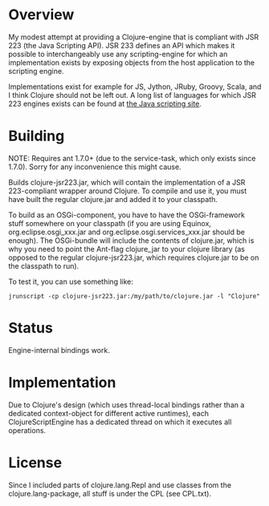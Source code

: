 Overview
========

My modest attempt at providing a Clojure-engine that is compliant with JSR 223
(the Java Scripting API). JSR 233 defines an API which makes it possible to
interchangeably use any scripting-engine for which an implementation exists by
exposing objects from the host application to the scripting engine.

Implementations exist for example for JS, Jython, JRuby, Groovy, Scala, and I
think Clojure should not be left out. A long list of languages for which JSR
223 engines exists can be found at
[the Java scripting site](https://scripting.dev.java.net/).

Building
========

NOTE: Requires ant 1.7.0+ (due to the service-task, which only exists since
1.7.0). Sorry for any inconvenience this might cause.

Builds clojure-jsr223.jar, which will contain the implementation of a JSR
223-compliant wrapper around Clojure.  To compile and use it, you must have
built the regular clojure.jar and added it to your classpath.

To build as an OSGi-component, you have to have the OSGi-framework stuff
somewhere on your classpath (if you are using Equinox, org.eclipse.osgi_xxx.jar
and org.eclipse.osgi.services_xxx.jar should be enough). The OSGi-bundle will
include the contents of clojure.jar, which is why you need to point the
Ant-flag clojure_jar to your clojure library (as opposed to the regular
clojure-jsr223.jar, which requires clojure.jar to be on the classpath to run).

To test it, you can use something like:

    jrunscript -cp clojure-jsr223.jar:/my/path/to/clojure.jar -l "Clojure"


Status
======

Engine-internal bindings work.

Implementation
==============

Due to Clojure's design (which uses thread-local bindings rather than a
dedicated context-object for different active runtimes), each
ClojureScriptEngine has a dedicated thread on which it executes all operations.

License
=======

Since I included parts of clojure.lang.Repl and use classes from
the clojure.lang-package, all stuff is under the CPL (see CPL.txt).


